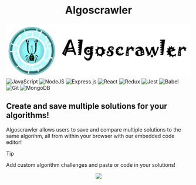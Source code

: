 <h1 align="center">Algoscrawler</h1>

![Graphic logo image of a blue circle with a yeti crab in the middle, followed by the text Algo Scrawler](https://github.com/yeti-crab-44/algoscrawler/blob/main/src/assets/Algoscrawler%20webpage.jpg)
![JavaScript](https://img.shields.io/badge/javascript-%23323330.svg?style=for-the-badge&logo=javascript&logoColor=%23F7DF1E)
![NodeJS](https://img.shields.io/badge/node.js-6DA55F?style=for-the-badge&logo=node.js&logoColor=white)
![Express.js](https://img.shields.io/badge/express.js-%23404d59.svg?style=for-the-badge&logo=express&logoColor=%2361DAFB)
![React](https://img.shields.io/badge/react-%2320232a.svg?style=for-the-badge&logo=react&logoColor=%2361DAFB)
![Redux](https://img.shields.io/badge/redux-%23593d88.svg?style=for-the-badge&logo=redux&logoColor=white)
![Jest](https://img.shields.io/badge/-jest-%23C21325?style=for-the-badge&logo=jest&logoColor=white)
![Babel](https://img.shields.io/badge/Babel-F9DC3e?style=for-the-badge&logo=babel&logoColor=black)
![Git](https://img.shields.io/badge/git-%23F05033.svg?style=for-the-badge&logo=git&logoColor=white)
![MongoDB](https://img.shields.io/badge/MongoDB-%234ea94b.svg?style=for-the-badge&logo=mongodb&logoColor=white)

## Create and save multiple solutions for your algorithms!

Algoscrawler allows users to save and compare multiple solutions to the same algorihm, all from within your browser with our embedded code editor!

> [!TIP]
> Add custom algorithm challenges and paste or code in your solutions!

<p align="center">
  <img width="1000" src="./src/assets/Algoscrawler demo.gif">
</p>
